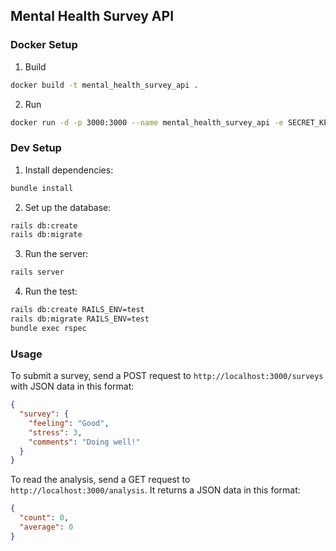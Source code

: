 ## Mental Health Survey API

### Docker Setup

1. Build
```bash
docker build -t mental_health_survey_api .
```

2. Run
```bash
docker run -d -p 3000:3000 --name mental_health_survey_api -e SECRET_KEY_BASE=your_generated_secret_key_here mental_health_survey_api`
```

### Dev Setup
1. Install dependencies:
```bash
bundle install
```

2. Set up the database:
```bash
rails db:create
rails db:migrate
```

3. Run the server:
```bash
rails server
```

4. Run the test:
```bash
rails db:create RAILS_ENV=test 
rails db:migrate RAILS_ENV=test
bundle exec rspec
```

### Usage
To submit a survey, send a POST request to `http://localhost:3000/surveys` with JSON data in this format:
```json
{
  "survey": {
    "feeling": "Good",
    "stress": 3,
    "comments": "Doing well!"
  }
}
```
To read the analysis, send a GET request to `http://localhost:3000/analysis`. It returns a JSON data in this format:
```json
{
  "count": 0,
  "average": 0
}
```
